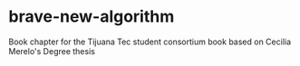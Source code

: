 # brave-new-algorithm
Book chapter for the Tijuana Tec student consortium book based on Cecilia Merelo's Degree thesis
